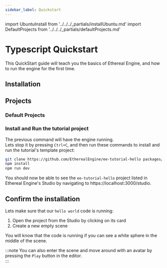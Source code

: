 ```yaml
---
sidebar_label: Quickstart
---
```

import UbuntuInstall from '../../../_partials/installUbuntu.md'
import DefaultProjects from '../../../_partials/defaultProjects.md'

# Typescript Quickstart
This QuickStart guide will teach you the basics of Ethereal Engine, and how to run the engine for the first time.  

## Installation
<UbuntuInstall />

## Projects
### Default Projects
<DefaultProjects />

### Install and Run the tutorial project
The previous command will have the engine running.  
Lets stop it by pressing `Ctrl+C`, and then run these commands to install and run the tutorial's template project:
```bash
git clone https://github.com/EtherealEngine/ee-tutorial-hello packages/projects/projects/ee-tutorial-hello
npm install
npm run dev
```

You should now be able to see the `ee-tutorial-hello` project listed in Ethereal Engine's Studio by navigating to https://localhost:3000/studio.

## Confirm the installation
Lets make sure that our `hello world` code is running:
1. Open the project from the Studio by clicking on its card
2. Create a new empty scene

You will know that the code is running if you can see a white sphere in the middle of the scene.  

:::note
You can also enter the scene and move around with an avatar by pressing the `Play` button in the editor.  
:::
